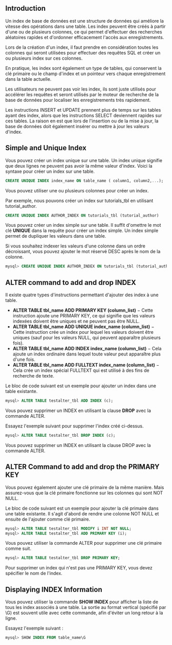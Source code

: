 ## Introduction

Un index de base de données est une structure de données qui améliore la vitesse des opérations dans une table. Les 
index peuvent être créés à partir d'une ou de plusieurs colonnes, ce qui permet d'effectuer des recherches aléatoires
rapides et d'ordonner efficacement l'accès aux enregistrements.

Lors de la création d'un index, il faut prendre en considération toutes les colonnes qui seront utilisées pour effectuer 
des requêtes SQL et créer un ou plusieurs index sur ces colonnes.

En pratique, les index sont également un type de tables, qui conservent la clé primaire ou le champ d'index et un
pointeur vers chaque enregistrement dans la table actuelle.

Les utilisateurs ne peuvent pas voir les index, ils sont juste utilisés pour accélérer les requêtes et seront utilisés 
par le moteur de recherche de la base de données pour localiser les enregistrements très rapidement.

Les instructions INSERT et UPDATE prennent plus de temps sur les tables ayant des index, alors que les instructions 
SELECT deviennent rapides sur ces tables. La raison en est que lors de l'insertion ou de la mise à jour, la base de
données doit également insérer ou mettre à jour les valeurs d'index.

## Simple and Unique Index

Vous pouvez créer un index unique sur une table. Un index unique signifie que deux lignes ne peuvent pas avoir la
même valeur d'index. Voici la syntaxe pour créer un index sur une table.

``` sql
CREATE UNIQUE INDEX index_name ON table_name ( column1, column2,...);
```

Vous pouvez utiliser une ou plusieurs colonnes pour créer un index.

Par exemple, nous pouvons créer un index sur tutorials_tbl en utilisant tutorial_author.

``` sql
CREATE UNIQUE INDEX AUTHOR_INDEX ON tutorials_tbl (tutorial_author)
```

Vous pouvez créer un index simple sur une table. Il suffit d'omettre le mot clé **UNIQUE** dans la requête pour créer un
index simple. Un index simple permet de dupliquer les valeurs dans une table.

Si vous souhaitez indexer les valeurs d'une colonne dans un ordre décroissant, vous pouvez ajouter le mot réservé
DESC après le nom de la colonne.

``` sql
mysql> CREATE UNIQUE INDEX AUTHOR_INDEX ON tutorials_tbl (tutorial_author DESC)
```

## ALTER command to add and drop INDEX

Il existe quatre types d'instructions permettant d'ajouter des index à une table.

  - **ALTER TABLE tbl_name ADD PRIMARY KEY (column_list)** − Cette instruction ajoute une PRIMARY KEY, ce qui signifie que les valeurs indexées doivent être uniques et ne peuvent pas être NULL.
  - **ALTER TABLE tbl_name ADD UNIQUE index_name (column_list)** − Cette instruction crée un index pour lequel les valeurs doivent être uniques (sauf pour les valeurs NULL, qui peuvent apparaître plusieurs fois).
  - **ALTER TABLE tbl_name ADD INDEX index_name (column_list)** − Cela ajoute un index ordinaire dans lequel toute valeur peut apparaître plus d'une fois.
  - **ALTER TABLE tbl_name ADD FULLTEXT index_name (column_list)** − Cela crée un index spécial FULLTEXT qui est utilisé à des fins de recherche de texte.

Le bloc de code suivant est un exemple pour ajouter un index dans une table existante.

``` sql
mysql> ALTER TABLE testalter_tbl ADD INDEX (c);
```

Vous pouvez supprimer un INDEX en utilisant la clause **DROP** avec la commande ALTER.

Essayez l'exemple suivant pour supprimer l'index créé ci-dessus.

``` sql
mysql> ALTER TABLE testalter_tbl DROP INDEX (c);

```

Vous pouvez supprimer un INDEX en utilisant la clause DROP avec la commande ALTER.

## ALTER Command to add and drop the PRIMARY KEY

Vous pouvez également ajouter une clé primaire de la même manière. Mais assurez-vous que la clé primaire fonctionne
sur les colonnes qui sont NOT NULL.

Le bloc de code suivant est un exemple pour ajouter la clé primaire dans une table existante. Il s'agit d'abord de 
rendre une colonne NOT NULL et ensuite de l'ajouter comme clé primaire.

``` sql
mysql> ALTER TABLE testalter_tbl MODIFY i INT NOT NULL;
mysql> ALTER TABLE testalter_tbl ADD PRIMARY KEY (i);
```

Vous pouvez utiliser la commande ALTER pour supprimer une clé primaire comme suit.

``` sql
mysql> ALTER TABLE testalter_tbl DROP PRIMARY KEY;
```

Pour supprimer un index qui n'est pas une PRIMARY KEY, vous devez spécifier le nom de l'index.

## Displaying INDEX Information

Vous pouvez utiliser la commande **SHOW INDEX** pour afficher la liste de tous les index associés à une table. La sortie au
format vertical (spécifié par \G) est souvent utile avec cette commande, afin d'éviter un long retour à la ligne.

Essayez l'exemple suivant :

``` sql
mysql> SHOW INDEX FROM table_name\G
```